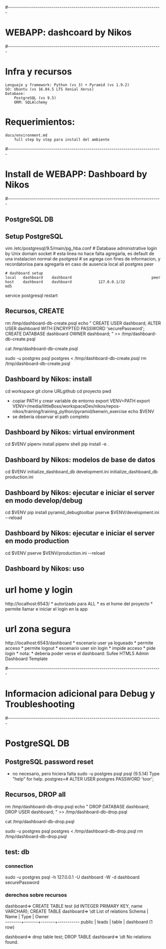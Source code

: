 #-----------------------------------------------------------------------------
# WEBAPP: dashcoard by Nikos
#-----------------------------------------------------------------------------
# Infra y recursos
    Lenguaje y framework: Python (vs 3) + Pyramid (vs 1.9.2)
    SO: Ubuntu (vs 16.04.5 LTS Xenial Xerus)
    Database: 
        PostgreSQL (vs 9.5)
        ORM: SQLAlchemy

# Requerimientos:
    docu/environment.md
        full step by step para install del ambiente
 
#-----------------------------------------------------------------------------
# Install de WEBAPP: Dashboard by Nikos
#-----------------------------------------------------------------------------

PostgreSQL DB
--------------------

## Setup PostgreSQL
vim /etc/postgresql/9.5/main/pg_hba.conf
    # Database administrative login by Unix domain socket
    # esta linea no hace falta agregarla, es default de una instalacion normal de psotgresl
    # se agrega con fines de informacion, y recordatorioa para agregarla en caso de ausencia
    local   all             postgres                                peer

    # dashboard setup
    local   dashboard    dashboard                                    peer
    host    dashboard    dashboard            127.0.0.1/32               md5

service postgresql restart

## Recursos, CREATE
rm /tmp/dashboard-db-create.psql
echo "
CREATE USER dashboard;
ALTER USER dashboard WITH ENCRYPTED PASSWORD 'securePassword';
CREATE DATABASE dashboard OWNER dashboard;
" >> /tmp/dashboard-db-create.psql

cat /tmp/dashboard-db-create.psql

sudo -u postgres psql postgres < /tmp/dashboard-db-create.psql
rm /tmp/dashboard-db-create.psql

Dashboard by Nikos: install
-------------------------------
cd workspace
git clone URLgithub
cd proyecto
pwd
* copiar PATH y crear variable de entorno
export VENV=PATH
export VENV=/media/littleBoss/workspaceDev/nikos/repos-nikos/training/training_python/pyramid/kenwin_exercise
echo $VENV
* se deberia observar el path completo

Dashboard by Nikos: virtual environment
-------------------------------
cd $VENV
pipenv install
pipenv shell
pip install -e .

Dashboard by Nikos: modelos de base de datos
-------------------------------
cd $VENV
initialize_dashboard_db development.ini
initialize_dashboard_db production.ini

Dashboard by Nikos: ejecutar e iniciar el server en modo develop/debug
-------------------------------
cd $VENV
pip install pyramid_debugtoolbar
pserve $VENV/development.ini --reload

Dashboard by Nikos: ejecutar e iniciar el server en modo production
-------------------------------
cd $VENV
pserve $VENV/production.ini --reload

Dashboard by Nikos: uso
-------------------------------

# url home y login
http://localhost:6543/
    * autorizado para ALL
    * es el home del proyecto
    * permite llamar e iniciar el login en la app


# url zona segura
http://localhost:6543/dashboard
    * escenario user ya logueado
        * permite acceso
        * permite logout
    * escenario user sin login
        * impide acceso
        * pide login
    * nota:
        * deberia poder verse el dashboard: Sufee HTML5 Admin Dashboard Template
  


 
#-----------------------------------------------------------------------------
# Informacion adicional para Debug y Troubleshooting
#-----------------------------------------------------------------------------

# PostgreSQL DB
## PostgreSQL password reset
* no necesario, pero hiciera falta
sudo -u postgres psql
    psql (9.5.14)
    Type "help" for help.
    postgres=# 
        ALTER USER postgres PASSWORD 'toor';

## Recursos, DROP all
rm /tmp/dashboard-db-drop.psql
echo "
DROP DATABASE dashboard;
DROP USER dashboard;
" >> /tmp/dashboard-db-drop.psql

cat /tmp/dashboard-db-drop.psql

sudo -u postgres psql postgres < /tmp/dashboard-db-drop.psql
rm /tmp/dashboard-db-drop.psql

## test: db
### connection
sudo -u postgres psql -h 127.0.0.1 -U dashboard -W -d dashboard
    securePassword

### derechos sobre recursos
dashboard=> CREATE TABLE test (id INTEGER PRIMARY KEY, name VARCHAR);
    CREATE TABLE
dashboard=> \dt
            List of relations
    Schema | Name  | Type  |   Owner   
    --------+-------+-------+-----------
    public | leads | table | dashboard
    (1 row)

dashboard=> drop table test;
    DROP TABLE
dashboard=> \dt
    No relations found.
